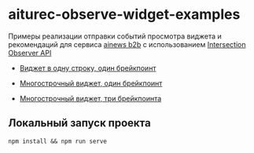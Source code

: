 # aiturec-observe-widget-examples

Примеры реализации отправки событий просмотра виджета и рекомендаций для сервиса [ainews b2b](https://b2b.ainews.kz/) c использованием [Intersection Observer API](https://developer.mozilla.org/en-US/docs/Web/API/Intersection_Observer_API)

* [Виджет в одну строку, один брейкпоинт](https://github.com/karambafe/aiturec-observe-widget-examples/tree/one-line-widget)

* [Многострочный виджет, один брейкпоинт](https://github.com/karambafe/aiturec-observe-widget-examples/tree/multiline-widget)

* [Многострочный виджет, три брейкпоинта](https://github.com/karambafe/aiturec-observe-widget-examples/tree/multiline-widget-three-breakpoints)



## Локальный запуск проекта
```
npm install && npm run serve
```
